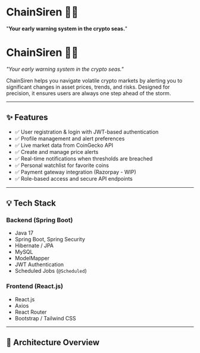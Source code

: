# ChainSiren 🌊📣
"**Your early warning system in the crypto seas.**"

# ChainSiren 🌊📣
_"Your early warning system in the crypto seas."_

ChainSiren helps you navigate volatile crypto markets by alerting you to significant changes in asset prices, trends, and risks. Designed for precision, it ensures users are always one step ahead of the storm.

---

## ✨ Features
- ✅ User registration & login with JWT-based authentication
- ✅ Profile management and alert preferences
- ✅ Live market data from CoinGecko API
- ✅ Create and manage price alerts
- ✅ Real-time notifications when thresholds are breached
- ✅ Personal watchlist for favorite coins
- ✅ Payment gateway integration (Razorpay - WIP)
- ✅ Role-based access and secure API endpoints

---

## 💡 Tech Stack

### Backend (Spring Boot)
- Java 17
- Spring Boot, Spring Security
- Hibernate / JPA
- MySQL
- ModelMapper
- JWT Authentication
- Scheduled Jobs (`@Scheduled`)

### Frontend (React.js)
- React.js
- Axios
- React Router
- Bootstrap / Tailwind CSS

---

## 📆 Architecture Overview
